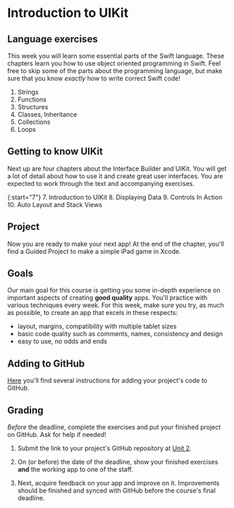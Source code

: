 # Introduction to UIKit

## Language exercises

This week you will learn some essential parts of the Swift language. These chapters learn you how to use object oriented programming in Swift. Feel free to skip some of the parts about the programming language, but make sure that you know *exactly* how to write correct Swift code!

1. Strings
2. Functions
3. Structures
4. Classes, Inheritance
5. Collections
6. Loops


## Getting to know UIKit

Next up are four chapters about the Interface Builder and UIKit. You will get a lot of detail about how to use it and create great user interfaces. You are expected to work through the text and accompanying exercises.

{:start="7"}
7. Introduction to UIKit
8. Displaying Data
9. Controls In Action
10. Auto Layout and Stack Views


## Project

Now you are ready to make your next app! At the end of the chapter, you'll find a Guided Project to make a simple iPad game in Xcode.

## Goals

Our main goal for this course is getting you some in-depth experience on important aspects of creating **good quality** apps. You'll practice with various techniques every week. For this week, make sure you try, as much as possible, to create an app that excels in these respects:

- layout, margins, compatibility with multiple tablet sizes
- basic code quality such as comments, names, consistency and design
- easy to use, no odds and ends


## Adding to GitHub

[Here](https://apps.mprog.nl/ios-reference/github) you'll find several instructions for adding your project's code to GitHub.


## Grading

*Before* the deadline, complete the exercises and put your finished project on GitHub. Ask for help if needed!

1. Submit the link to your project's GitHub repository at [Unit 2](/submit/unit-2).

2. On (or before) the date of the deadline, show your finished exercises **and** the working app to one of the staff.

3. Next, acquire feedback on your app and improve on it. Improvements should be finished and synced with GitHub before the course's final deadline.
